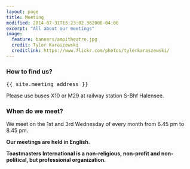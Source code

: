 ```yaml
---
layout: page
title: Meeting
modified: 2014-07-31T13:23:02.362000-04:00
excerpt: "All about our meetings"
image:
  feature: banners/ampitheatre.jpg
  credit: Tyler Karaszewski
  creditlink: https://www.flickr.com/photos/tylerkaraszewski/
---
```


### How to find us?

<pre>
{{ site.meeting_address }}
</pre>

Please use buses X10 or M29 at railway station S-Bhf Halensee.

### When do we meet?

We meet on the 1st and 3rd Wednesday of every month from 6.45 pm to 8.45 pm.

**Our meetings are held in English**.

**Toastmasters International is a non-religious, non-profit and non-political, but professional organization.**
